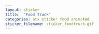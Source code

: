 ```yaml
---
layout: sticker
title:  "Food Truck"
categories: atx sticker food animated
sticker_filename: sticker_foodtruck.gif
---
```

